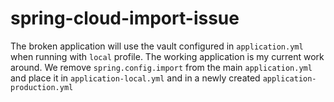 # spring-cloud-import-issue

The broken application will use the vault configured in `application.yml` when running with `local` profile.
The working application is my current work around. We remove `spring.config.import` from the main `application.yml` and place it in `application-local.yml` and in a newly created `application-production.yml`
